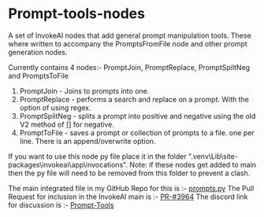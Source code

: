 # Prompt-tools-nodes
A set of InvokeAI nodes that add general prompt manipulation tools.  These where written to accompany the PromptsFromFile node and other prompt generation nodes.

Currently contains 4 nodes:- PromptJoin, PromptReplace, PromptSpiltNeg and PromptsToFile

1. PromptJoin - Joins to prompts into one.
2. PromptReplace - performs a search and replace on a prompt. With the option of using regex.
3. PromptSplitNeg - splits a prompt into positive and negative using the old V2 method of [] for negative.
4. PromptToFile - saves a prompt or collection of prompts to a file. one per line. There is an append/overwrite option.

If you want to use this node py file place it in the folder ".venv\Lib\site-packages\invokeai\app\invocations". Note: if these nodes get added to main then the py file will need to be removed from this folder to prevent a clash. 

The main integrated file in my GitHub Repo for this is :- [prompts.py](https://github.com/skunkworxdark/InvokeAI/blob/PromtsFromFile-SupportNodes/invokeai/app/invocations/prompt.py)
The Pull Request for inclusion in the InvokeAI main is :-  [PR-#3964](https://github.com/invoke-ai/InvokeAI/pull/3964)
The discord link for discussion is :- [Prompt-Tools](https://discord.com/channels/1020123559063990373/1134084151386058803)
